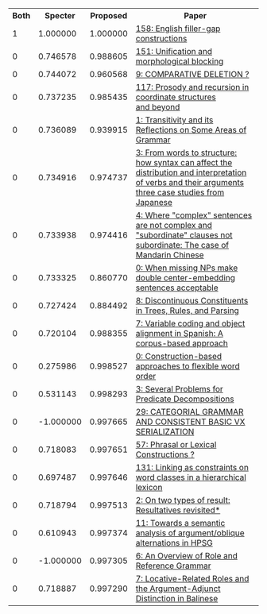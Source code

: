 <html><table><tr>
<th>Both</th>
<th>Specter</th>
<th>Proposed</th>
<th>Paper</th>
</tr>
<tr>
<td>1</td>
<td>1.000000</td>
<td>1.000000</td>
<td><a href="https://www.semanticscholar.org/paper/049b73c3ae905896493d6a249a8c1d9777dd4f8e">158: English filler-gap constructions</a></td>
</tr>
<tr>
<td>0</td>
<td>0.746578</td>
<td>0.988605</td>
<td><a href="https://www.semanticscholar.org/paper/0780e01a8c0c989d4bd564526717b50ad69fb898">151: Unification and morphological blocking</a></td>
</tr>
<tr>
<td>0</td>
<td>0.744072</td>
<td>0.960568</td>
<td><a href="https://www.semanticscholar.org/paper/21394999b0df24bf2501f115c04c5c22c5c76bf2">9: COMPARATIVE DELETION ?</a></td>
</tr>
<tr>
<td>0</td>
<td>0.737235</td>
<td>0.985435</td>
<td><a href="https://www.semanticscholar.org/paper/18dbe87f4ba15de292fbf09bf5ee6ff952196bbf">117: Prosody and recursion in coordinate structures and beyond</a></td>
</tr>
<tr>
<td>0</td>
<td>0.736089</td>
<td>0.939915</td>
<td><a href="https://www.semanticscholar.org/paper/7df1289175ff9d5a1c1dcd4992a266541b8babf5">1: Transitivity and its Reflections on Some Areas of Grammar</a></td>
</tr>
<tr>
<td>0</td>
<td>0.734916</td>
<td>0.974737</td>
<td><a href="https://www.semanticscholar.org/paper/3494e786a0c6d063639c78ac80364334527e0c91">3: From words to structure: how syntax can affect the distribution and interpretation of verbs and their arguments three case studies from Japanese</a></td>
</tr>
<tr>
<td>0</td>
<td>0.733938</td>
<td>0.974416</td>
<td><a href="https://www.semanticscholar.org/paper/cd7f9b62592b8115c54bc7771281e9b15b450d61">4: Where "complex" sentences are not complex and "subordinate" clauses not subordinate: The case of Mandarin Chinese</a></td>
</tr>
<tr>
<td>0</td>
<td>0.733325</td>
<td>0.860770</td>
<td><a href="https://www.semanticscholar.org/paper/18be675686ab5f67431a0e7d8a83b8d15cbba7a9">0: When missing NPs make double center-embedding sentences  acceptable</a></td>
</tr>
<tr>
<td>0</td>
<td>0.727424</td>
<td>0.884492</td>
<td><a href="https://www.semanticscholar.org/paper/bd970568100562356b24b0d716b089deaa875fae">8: Discontinuous Constituents in Trees, Rules, and Parsing</a></td>
</tr>
<tr>
<td>0</td>
<td>0.720104</td>
<td>0.988355</td>
<td><a href="https://www.semanticscholar.org/paper/6b2584b3672ca0cb562753fd04021e8f50c7fef0">7: Variable coding and object alignment in Spanish: A corpus-based approach</a></td>
</tr>
<tr>
<td>0</td>
<td>0.275986</td>
<td>0.998527</td>
<td><a href="https://www.semanticscholar.org/paper/4d31ed0bdf69c9d4020b3b00ac0031f0eeb1bb85">0: Construction-based approaches to flexible word order</a></td>
</tr>
<tr>
<td>0</td>
<td>0.531143</td>
<td>0.998293</td>
<td><a href="https://www.semanticscholar.org/paper/4081b0192f0f6c2124569e1d35db39742d92089c">3: Several Problems for Predicate Decompositions</a></td>
</tr>
<tr>
<td>0</td>
<td>-1.000000</td>
<td>0.997665</td>
<td><a href="https://www.semanticscholar.org/paper/9be9d091e50684c85a1c6a4c8f4eff530b71a4f9">29: CATEGORIAL GRAMMAR AND CONSISTENT BASIC VX SERIALIZATION</a></td>
</tr>
<tr>
<td>0</td>
<td>0.718083</td>
<td>0.997651</td>
<td><a href="https://www.semanticscholar.org/paper/d1f437f72af7ee0eb19a96ca920dae1419db748f">57: Phrasal or Lexical Constructions ?</a></td>
</tr>
<tr>
<td>0</td>
<td>0.697487</td>
<td>0.997646</td>
<td><a href="https://www.semanticscholar.org/paper/30f9bc593afe5a9d1d7b4a08c3f81da9529b66cc">131: Linking as constraints on word classes in a hierarchical lexicon</a></td>
</tr>
<tr>
<td>0</td>
<td>0.718794</td>
<td>0.997513</td>
<td><a href="https://www.semanticscholar.org/paper/4039f21b488e8a4f1bbbbb964c808737e896e811">2: On two types of result: Resultatives revisited*</a></td>
</tr>
<tr>
<td>0</td>
<td>0.610943</td>
<td>0.997374</td>
<td><a href="https://www.semanticscholar.org/paper/fe7e83a09f0abb031e57052c53549619db4493fb">11: Towards a semantic analysis of argument/oblique alternations in HPSG</a></td>
</tr>
<tr>
<td>0</td>
<td>-1.000000</td>
<td>0.997305</td>
<td><a href="https://www.semanticscholar.org/paper/7e7632c6c6b827a45c03292e109ccc2b0fa481c8">6: An Overview of Role and Reference Grammar</a></td>
</tr>
<tr>
<td>0</td>
<td>0.718887</td>
<td>0.997290</td>
<td><a href="https://www.semanticscholar.org/paper/f0833db088f9a3b6b598c33d75716fb66ce5f399">7: Locative-Related Roles and the Argument-Adjunct Distinction in Balinese</a></td>
</tr>
</table></html>
